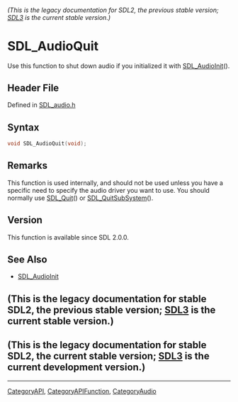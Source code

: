 ###### (This is the legacy documentation for SDL2, the previous stable version; [SDL3](https://wiki.libsdl.org/SDL3/) is the current stable version.)
# SDL_AudioQuit

Use this function to shut down audio if you initialized it with [SDL_AudioInit](SDL_AudioInit)().

## Header File

Defined in [SDL_audio.h](https://github.com/libsdl-org/SDL/blob/SDL2/include/SDL_audio.h)

## Syntax

```c
void SDL_AudioQuit(void);
```

## Remarks

This function is used internally, and should not be used unless you have a
specific need to specify the audio driver you want to use. You should
normally use [SDL_Quit](SDL_Quit)() or
[SDL_QuitSubSystem](SDL_QuitSubSystem)().

## Version

This function is available since SDL 2.0.0.

## See Also

- [SDL_AudioInit](SDL_AudioInit)


## (This is the legacy documentation for stable SDL2, the previous stable version; [SDL3](https://wiki.libsdl.org/SDL3/) is the current stable version.)



## (This is the legacy documentation for stable SDL2, the current stable version; [SDL3](https://wiki.libsdl.org/SDL3/) is the current development version.)



----
[CategoryAPI](CategoryAPI), [CategoryAPIFunction](CategoryAPIFunction), [CategoryAudio](CategoryAudio)

